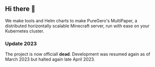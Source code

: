 ## Hi there 👋

We make tools and Helm charts to make PureGero's MultiPaper, a distributed horizontally scalable Minecraft server, run with ease on your Kubernetes cluster.

### Update 2023

The project is now officiall **dead**. Development was resumed again as of March 2023 but halted again late April 2023.
